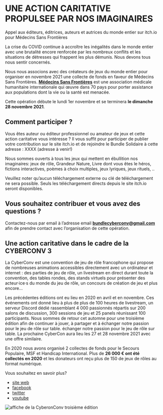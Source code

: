 # UNE ACTION CARITATIVE PROPULSEE PAR NOS IMAGINAIRES
Appel aux éditeurs, éditrices, auteurs et autrices du monde entier sur itch.io pour Médecins Sans Frontières

La crise du COVID continue à accroître les inégalités dans le monde entier avec une brutalité encore renforcée par les nombreux conflits et les situations de détresses qui frappent les plus démunis. Nous devons tous nous sentir concernés.

Nous nous associons avec des créateurs de jeux du monde entier pour organiser en novembre 2021 une collecte de fonds en faveur de Médecins Sans Frontières. **[Médecins Sans Frontières](https://www.msf.fr/)** est une association médicale humanitaire internationale qui œuvre dans 70 pays pour porter assistance aux populations dont la vie ou la santé est menacée. 

Cette opération débute le lundi 1er novembre et se terminera **le dimanche 28 novembre 2021**.

##  Comment participer ? 
Vous êtes auteur ou éditeur professionnel ou amateur de jeux et cette action caritative vous intéresse ?  Il vous suffit pour participer de publier votre contribution sur le site itch.io et de rejoindre le Bundle Solidaire à cette adresse : XXXX (adresse à venir!)

Nous sommes ouverts à tous les jeux qui mettent en ébullition nos imaginaires: jeux de rôle, Grandeur Nature, Livre dont vous êtes le héros, fictions interactives, poèmes à choix multiples, jeux lyriques, jeux rituels, .. 

Veuillez noter qu’aucun téléchargement externe ou clé de téléchargement ne sera possible. Seuls les téléchargement directs depuis le site itch.io seront disponibles.

## Vous souhaitez contribuer et vous avez des questions ?
Contactez-nous par email à l’adresse email **[bundlecyberconv@gmail.com](mailto:bundlecyberconv@gmail.com)** afin de prendre contact avec l’organisation de cette opération.

## Une action caritative dans le cadre de la CYBERCONV 3
La CyberConv est une convention de jeu de rôle francophone qui propose de nombreuses animations accessibles directement avec un ordinateur et internet : des parties de jeu de rôle, un livestream en direct durant toute la convention, des tables rondes, des stands virtuels pour présenter des acteur·ice·s du monde du jeu de rôle, un concours de création de jeu et plus encore…  

Les précédentes éditions ont eu lieu en 2020 en avril et en novembre. Ces événements ont donné lieu à plus de plus de 100 heures de livestream, un serveur Discord dédié rassemblant 4 000 passionnés répartis sur 200 salons de discussion, 300 sessions de jeu et 25 panels réunissant 100 participants.  Nous sommes de retour cet automne pour une troisième édition afin de continuer à jouer, à partager et à échanger notre passion pour le jeu de rôle sur table. échanger notre passion pour le jeu de rôle sur table. La prochaine CyberCon aura lieu les 27 et 28 novembre 2021 avec une offre similaire.  

En 2020 nous avons organisé 2 collectes de fonds pour le Secours Populaire, MSF et Handicap International. Plus de **26 000 € ont été collectés en 2020** et les donateurs ont reçu plus de 150 de jeux de rôles au format numérique.  


Vous souhaitez en savoir plus? 
- [site web](https://cyberconv.com)
- [facebook](https://www.facebook.com/cyberconv)
- [twitter](https://twitter.com/cyber_conv)
- [youtube](https://www.facebook.com/cyberconv/)


![affiche de la CyberonConv troisième édition](https://i.imgur.com/Jm4BZnK.jpeg)



